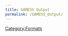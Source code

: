 ```yaml
---
title: GAMESS Output
permalink: /GAMESS_Output/
---
```


[Category:Formats](/Category:Formats "wikilink")